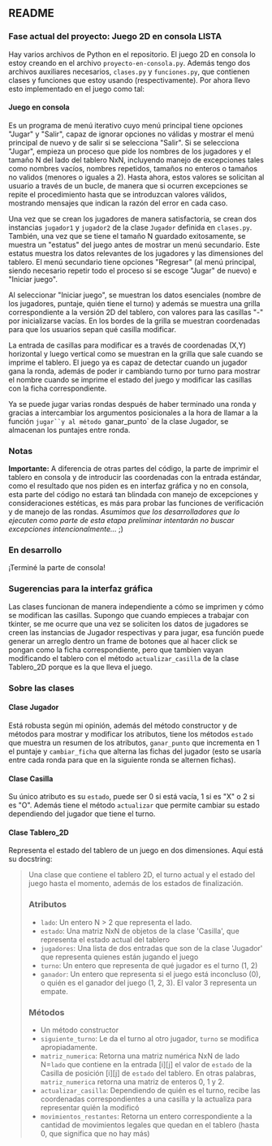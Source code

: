 ## README

### Fase actual del proyecto: Juego 2D en consola LISTA

Hay varios archivos de Python en el repositorio. El juego 2D en consola lo estoy creando en el archivo `proyecto-en-consola.py`. Además tengo dos archivos auxiliares necesarios, `clases.py` y `funciones.py`, que contienen clases y funciones que estoy usando (respectivamente). Por ahora llevo esto implementado en el juego como tal:

#### Juego en consola

Es un programa de menú iterativo cuyo menú principal tiene opciones "Jugar" y "Salir", capaz de ignorar opciones no válidas y mostrar el menú principal de nuevo y de salir si se selecciona "Salir". Si se selecciona "Jugar", empieza un proceso que pide los nombres de los jugadores y el tamaño N del lado del tablero NxN, incluyendo manejo de excepciones tales como nombres vacíos, nombres repetidos, tamaños no enteros o tamaños no validos (menores o iguales a 2). Hasta ahora, estos valores se solicitan al usuario a través de un bucle, de manera que si ocurren excepciones se repite el procedimiento hasta que se introduzcan valores válidos, mostrando mensajes que indican la razón del error en cada caso.

Una vez que se crean los jugadores de manera satisfactoria, se crean dos instancias `jugador1` y `jugador2` de la clase `Jugador` definida en `clases.py`. También, una vez que se tiene el tamaño N guardado exitosamente, se muestra un "estatus" del juego antes de mostrar un menú secundario. Este estatus muestra los datos relevantes de los jugadores y las dimensiones del tablero. El menú secundario tiene opciones "Regresar" (al menú principal, siendo necesario repetir todo el proceso si se escoge "Jugar" de nuevo) e "Iniciar juego".

Al seleccionar "Iniciar juego", se muestran los datos esenciales (nombre de los jugadores, puntaje, quién tiene el turno) y además se muestra una grilla
correspondiente a la versión 2D del tablero, con valores para las casillas "-" por inicializarse vacías. En los bordes de la grilla se muestran coordenadas
para que los usuarios sepan qué casilla modificar.

La entrada de casillas para modificar es a través de coordenadas (X,Y) horizontal y luego vertical como se muestran en la grilla que sale cuando se imprime el tablero. El juego ya es capaz de detectar cuando un jugador gana la ronda, además de poder
ir cambiando turno por turno para mostrar el nombre cuando se imprime el estado del juego y modificar las casillas con la ficha correspondiente.

Ya se puede jugar varias rondas después de haber terminado una ronda y gracias a intercambiar
los argumentos posicionales a la hora de llamar a la función `jugar``y al método `ganar_punto` de la clase Jugador, se almacenan los puntajes entre ronda.

### Notas

**Importante:** A diferencia de otras partes del código, la parte de imprimir el tablero en consola y de introducir las coordenadas con la entrada estándar, como el resultado que nos piden es en interfaz gráfica y no en consola, esta parte del código no estará tan blindada con manejo de excepciones y consideraciones estéticas, es más para probar las funciones de verificación y de manejo de las rondas. *Asumimos que los desarrolladores que lo ejecuten como parte de esta etapa preliminar intentarán no buscar excepciones intencionalmente...* ;)

### En desarrollo 

¡Terminé la parte de consola!

### Sugerencias para la interfaz gráfica

Las clases funcionan de manera independiente a cómo se imprimen y cómo se modifican las casillas. Supongo que cuando empieces a trabajar con tkinter, se me ocurre que una vez se 
soliciten los datos de jugadores se creen las instancias de Jugador respectivas y 
para jugar, esa función puede generar un arreglo dentro un frame de botones que al hacer
click se pongan como la ficha correspondiente, pero que tambien vayan modificando el tablero con el método `actualizar_casilla` de la clase Tablero_2D porque es la que lleva el juego.

### Sobre las clases

#### Clase Jugador

Está robusta según mi opinión, además del método constructor y de métodos para mostrar y modificar los atributos, tiene los métodos `estado` que muestra un resumen de los atributos, `ganar_punto` que incrementa en 1 el puntaje y `cambiar_ficha` que alterna las fichas del jugador (esto se usaría entre cada ronda para que en la siguiente ronda se alternen fichas).

#### Clase Casilla

Su único atributo es su `estado`, puede ser 0 si está vacía, 1 si es "X" o 2 si es "O". Además tiene el método `actualizar` que permite cambiar su estado
dependiendo del jugador que tiene el turno.

#### Clase Tablero_2D

Representa el estado del tablero de un juego en dos dimensiones. Aquí está su docstring:
>Una clase que contiene el tablero 2D, el turno actual y el estado del juego hasta el momento, además de los estados de finalización.
>   ### Atributos
>   * `lado`: Un entero N > 2 que representa el lado.
>   * `estado`: Una matriz NxN de objetos de la clase 'Casilla', que representa
>   el estado actual del tablero
>   * `jugadores`: Una lista de dos entradas que son de la clase 'Jugador' que representa
>   quienes están jugando el juego
>   * `turno`: Un entero que representa de qué jugador es el turno (1, 2)
>   * `ganador`: Un entero que representa si el juego está inconcluso (0), o quién es el
>   ganador del juego (1, 2, 3). El valor 3 representa un empate.
>
>   ### Métodos
>   * Un método constructor
>   * `siguiente_turno`: Le da el turno al otro jugador, `turno` se modifica apropiadamente.
>   * `matriz_numerica`: Retorna una matriz numérica NxN de lado N=`lado` que contiene
>   en la entrada [i][j] el valor de `estado` de la Casilla de posición [i][j] de
>   `estado` del tablero. En otras palabras, `matriz_numerica` retorna una matriz de enteros
>   0, 1 y 2.
>   * `actualizar_casilla`: Dependiendo de quién es el turno, recibe las coordenadas
>   correspondientes a una casilla y la actualiza para representar quién la modificó
>   * `movimientos_restantes`: Retorna un entero correspondiente a la cantidad de movimientos
>   legales que quedan en el tablero (hasta 0, que significa que no hay más)
